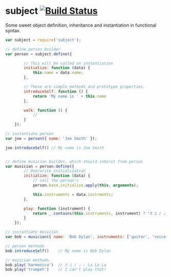 # subject [![Build Status](https://secure.travis-ci.org/simonfan/subject.png?branch=master)](http://travis-ci.org/simonfan/subject)

Some sweet object definition, inheritance and instantiation in functional syntax.


``` javascript
var subject = require('subject');

// define person builder
var person = subject.define({

		// This will be called on instantiation
		initialize: function (data) {
			this.name = data.name;
		},

		// These are simple methods and prototype properties.
		introduceSelf: function () {
			return 'My name is ' + this.name
		},

		walk: function () {
			// 
		}
	});

// instantiate person
var joe = person({ name: 'Joe Smith' });

joe.introduceSelf() // My name is Joe Smith


// define musician builder, which should inherit from person
var musician = person.define({
		// Overwrite initialization
		initialize: function (data) {
			// call the person's
			person.base.initialize.apply(this, arguments);

			this.instruments = data.instrments;
		},

		play: function (instrument) {
			return _.contains(this.instruments, instrument) ? '♬ ♫ ♪ ♩ ♭ La La La' : 'I can\'t play that!';
		}
	});

// instantiate musician
var bob = musician({ name: 'Bob Dylan', instruments: ['guitar', 'voice', 'harmonica'] });

// person methods
bob.introduceSelf()    // My name is Bob Dylan

// musician methods.
bob.play('harmonica')  // ♬ ♫ ♪ ♩ ♭ La La La
bob.play('trumpet')    // I can't play that!

```
